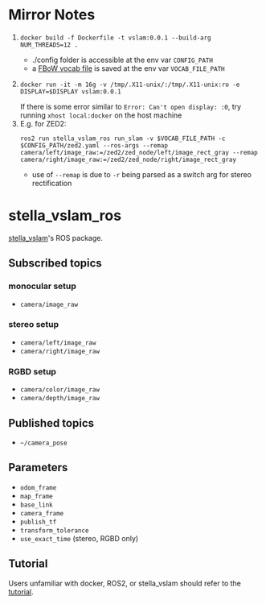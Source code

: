 # Mirror Notes

1.
    ```
    docker build -f Dockerfile -t vslam:0.0.1 --build-arg NUM_THREADS=12 .
    ```
    - ./config folder is accessible at the env var ```CONFIG_PATH```
    - a [FBoW vocab file](https://github.com/stella-cv/FBoW_orb_vocab/blob/main/orb_vocab.fbow) is saved at the env var ```VOCAB_FILE_PATH```
1. 
    ```
    docker run -it -m 16g -v /tmp/.X11-unix/:/tmp/.X11-unix:ro -e DISPLAY=$DISPLAY vslam:0.0.1
    ```
    If there is some error similar to ```Error: Can't open display: :0```, try running ```xhost local:docker``` on the host machine
1. E.g. for ZED2:
    ```
    ros2 run stella_vslam_ros run_slam -v $VOCAB_FILE_PATH -c $CONFIG_PATH/zed2.yaml --ros-args --remap camera/left/image_raw:=/zed2/zed_node/left/image_rect_gray --remap camera/right/image_raw:=/zed2/zed_node/right/image_rect_gray
    ```
    - use of ```--remap``` is due to ```-r``` being parsed as a switch arg for stereo rectification


# stella_vslam_ros

[stella_vslam](https://github.com/stella-cv/stella_vslam)'s ROS package.

## Subscribed topics

### monocular setup

- `camera/image_raw`

### stereo setup

- `camera/left/image_raw`
- `camera/right/image_raw`

### RGBD setup

- `camera/color/image_raw`
- `camera/depth/image_raw`

## Published topics

- `~/camera_pose`

## Parameters

- `odom_frame`
- `map_frame`
- `base_link`
- `camera_frame`
- `publish_tf`
- `transform_tolerance`
- `use_exact_time` (stereo, RGBD only)

## Tutorial

Users unfamiliar with docker, ROS2, or stella_vslam should refer to the [tutorial](/doc/tutorial.md).

